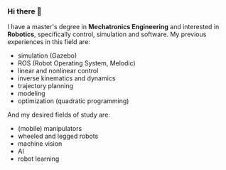### Hi there 👋

I have a master's degree in **Mechatronics Engineering** and interested in **Robotics**, specifically control, simulation and software.
My previous experiences in this field are:
- simulation (Gazebo)
- ROS (Robot Operating System, Melodic)
- linear and nonlinear control
- inverse kinematics and dynamics
- trajectory planning
- modeling
- optimization (quadratic programming)

And my desired fields of study are:
- (mobile) manipulators
- wheeled and legged robots
- machine vision
- AI
- robot learning
